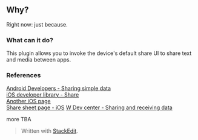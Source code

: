 ## Why?
Right now: just because.

### What can it do?
This plugin allows you to invoke the device's default share UI to share text and media between apps.

### References
[Android Developers - Sharing simple data](https://developer.android.com/training/sharing/send.html)  
[iOS developer library - Share](https://developer.apple.com/library/ios/documentation/General/Conceptual/ExtensibilityPG/ShareSheet.html)  
[Another iOS page](https://developer.apple.com/library/ios/documentation/iPhone/Conceptual/iPhoneOSProgrammingGuide/Inter-AppCommunication/Inter-AppCommunication.html#//apple_ref/doc/uid/TP40007072-CH6-SW2)  
[Share sheet page - iOS](http://www.knowyourmobile.com/mobile-phones/apple-ios-8/22816/how-use-ios-8-extensions)
[W Dev center - Sharing and receiving data](https://msdn.microsoft.com/en-us/library/windows/apps/xaml/hh871363.aspx)

more TBA

> Written with [StackEdit](https://stackedit.io/).
